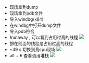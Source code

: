 - 现场拿到dump
- 现场拿到pdb文件
- 导入windbg(x64)
- 在windbg中打开dump文件
- 导入pdb符合
- !runaway , 可以看到占用过高的线程
![](/image/runaway.png)
- 排在前面的线程是占用过高的线程
- ~49 s 切换到高cpu现场
![](/image/thread.png)
- alt + 6 查看调用堆栈
![](/image/stack.png)